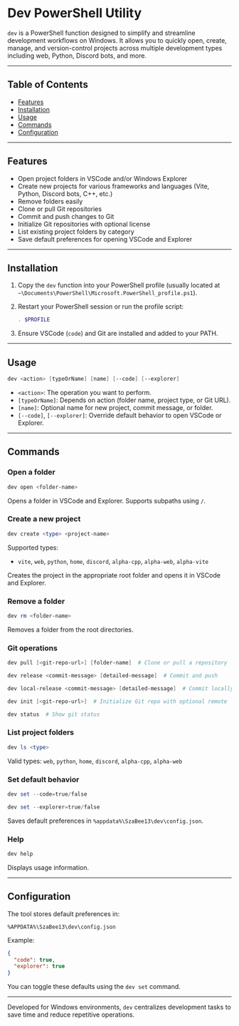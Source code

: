 # Dev PowerShell Utility

`dev` is a PowerShell function designed to simplify and streamline development workflows on Windows. It allows you to quickly open, create, manage, and version-control projects across multiple development types including web, Python, Discord bots, and more.

---

## Table of Contents

* [Features](#features)
* [Installation](#installation)
* [Usage](#usage)
* [Commands](#commands)
* [Configuration](#configuration)

---

## Features

* Open project folders in VSCode and/or Windows Explorer
* Create new projects for various frameworks and languages (Vite, Python, Discord bots, C++, etc.)
* Remove folders easily
* Clone or pull Git repositories
* Commit and push changes to Git
* Initialize Git repositories with optional license
* List existing project folders by category
* Save default preferences for opening VSCode and Explorer

---

## Installation

1. Copy the `dev` function into your PowerShell profile (usually located at `~\Documents\PowerShell\Microsoft.PowerShell_profile.ps1`).
2. Restart your PowerShell session or run the profile script:

   ```powershell
   . $PROFILE
   ```
3. Ensure VSCode (`code`) and Git are installed and added to your PATH.

---

## Usage

```powershell
dev <action> [typeOrName] [name] [--code] [--explorer]
```

* `<action>`: The operation you want to perform.
* `[typeOrName]`: Depends on action (folder name, project type, or Git URL).
* `[name]`: Optional name for new project, commit message, or folder.
* `[--code]`, `[--explorer]`: Override default behavior to open VSCode or Explorer.

---

## Commands

### Open a folder

```powershell
dev open <folder-name>
```

Opens a folder in VSCode and Explorer. Supports subpaths using `/`.

### Create a new project

```powershell
dev create <type> <project-name>
```

Supported types:

* `vite`, `web`, `python`, `home`, `discord`, `alpha-cpp`, `alpha-web`, `alpha-vite`

Creates the project in the appropriate root folder and opens it in VSCode and Explorer.

### Remove a folder

```powershell
dev rm <folder-name>
```

Removes a folder from the root directories.

### Git operations

```powershell
dev pull [<git-repo-url>] [folder-name]  # Clone or pull a repository
```

```powershell
dev release <commit-message> [detailed-message]  # Commit and push
```

```powershell
dev local-release <commit-message> [detailed-message]  # Commit locally without pushing
```

```powershell
dev init [<git-repo-url>]  # Initialize Git repo with optional remote
```

```powershell
dev status  # Show git status
```

### List project folders

```powershell
dev ls <type>
```

Valid types: `web`, `python`, `home`, `discord`, `alpha-cpp`, `alpha-web`

### Set default behavior

```powershell
dev set --code=true/false
```

```powershell
dev set --explorer=true/false
```

Saves default preferences in `%appdata%\SzaBee13\dev\config.json`.

### Help

```powershell
dev help
```

Displays usage information.

---

## Configuration

The tool stores default preferences in:

```
%APPDATA%\SzaBee13\dev\config.json
```

Example:

```json
{
  "code": true,
  "explorer": true
}
```

You can toggle these defaults using the `dev set` command.

---

Developed for Windows environments, `dev` centralizes development tasks to save time and reduce repetitive operations.
